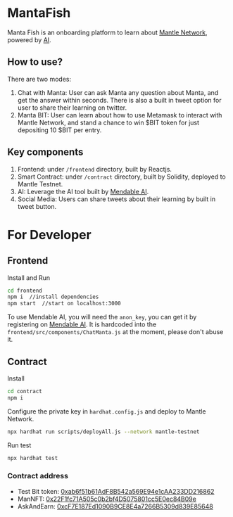# MantaFish

Manta Fish is an onboarding platform to learn about [Mantle Network](https://www.mantle.xyz/), powered by [AI](https://www.mendable.ai/).  

## How to use?
There are two modes:
1. Chat with Manta: User can ask Manta any question about Manta, and get the answer within seconds. There is also a built in tweet option for user to share their learning on twitter.
2. Manta BIT: User can learn about how to use Metamask to interact with Mantle Network, and stand a chance to win $BIT token for just depositing 10 $BIT per entry. 

## Key components
1. Frontend: under `/frontend` directory, built by Reactjs.
2. Smart Contract: under `/contract` directory, built by Solidity, deployed to Mantle Testnet.
3. AI: Leverage the AI tool built by [Mendable AI](https://www.mendable.ai/).
4. Social Media: Users can share tweets about their learning by built in tweet button.

# For Developer
## Frontend
Install and Run
```bash
cd frontend
npm i  //install dependencies
npm start  //start on localhost:3000
```

To use Mendable AI, you will need the `anon_key`, you can get it by registering on [Mendable AI](https://www.mendable.ai/).
It is hardcoded into the `frontend/src/components/ChatManta.js` at the moment, please don't abuse it.

## Contract
Install

```bash
cd contract
npm i
```

Configure the private key in `hardhat.config.js` and deploy to Mantle Network.

```bash
npx hardhat run scripts/deployAll.js --network mantle-testnet
```

Run test

```bash
npx hardhat test
```

### Contract address
* Test Bit token: [0xab6f51b61AdF8B542a569E94e1cAA233DD216862](https://explorer.testnet.mantle.xyz/address/0xab6f51b61AdF8B542a569E94e1cAA233DD216862)
* ManNFT: [0x22F1fc71A505c0b2bf4D5075801cc5E0ec84B09e](https://explorer.testnet.mantle.xyz/address/0x22F1fc71A505c0b2bf4D5075801cc5E0ec84B09e)
* AskAndEarn: [0xcF7E187Ed1090B9CE8E4a7266B5309d839E85648](https://explorer.testnet.mantle.xyz/address/0xcF7E187Ed1090B9CE8E4a7266B5309d839E85648)
